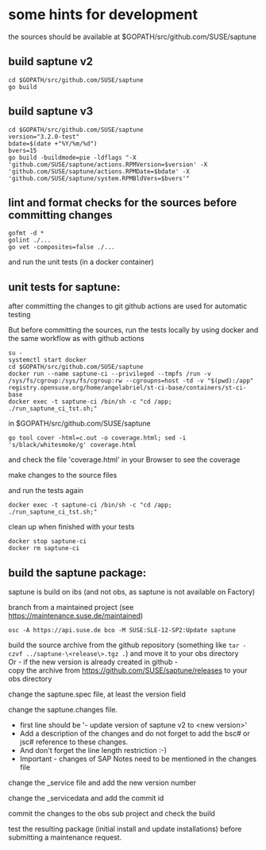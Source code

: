 # some hints for development

the sources should be available at $GOPATH/src/github.com/SUSE/saptune

## build saptune v2
	cd $GOPATH/src/github.com/SUSE/saptune
	go build

## build saptune v3
	cd $GOPATH/src/github.com/SUSE/saptune
	version="3.2.0-test"
	bdate=$(date +"%Y/%m/%d")
	bvers=15
	go build -buildmode=pie -ldflags "-X 'github.com/SUSE/saptune/actions.RPMVersion=$version' -X 'github.com/SUSE/saptune/actions.RPMDate=$bdate' -X 'github.com/SUSE/saptune/system.RPMBldVers=$bvers'"

## lint and format checks for the sources before committing changes

	gofmt -d *
	golint ./...
	go vet -composites=false ./...

and run the unit tests (in a docker container)

## unit tests for saptune:
after committing the changes to git github actions are used for automatic testing

But before committing the sources, run the tests locally by using docker and the same workflow as with github actions

	su -
	systemctl start docker
	cd $GOPATH/src/github.com/SUSE/saptune
	docker run --name saptune-ci --privileged --tmpfs /run -v /sys/fs/cgroup:/sys/fs/cgroup:rw --cgroupns=host -td -v "$(pwd):/app" registry.opensuse.org/home/angelabriel/st-ci-base/containers/st-ci-base
	docker exec -t saptune-ci /bin/sh -c "cd /app; ./run_saptune_ci_tst.sh;"

in $GOPATH/src/github.com/SUSE/saptune

	go tool cover -html=c.out -o coverage.html; sed -i 's/black/whitesmoke/g' coverage.html

and check the file 'coverage.html' in your Browser to see the coverage

make changes to the source files

and run the tests again

	docker exec -t saptune-ci /bin/sh -c "cd /app; ./run_saptune_ci_tst.sh;"

clean up when finished with your tests

	docker stop saptune-ci
	docker rm saptune-ci

## build the saptune package:
saptune is build on ibs (and not obs, as saptune is not available on Factory)

branch from a maintained project (see https://maintenance.suse.de/maintained)

	osc -A https://api.suse.de bco -M SUSE:SLE-12-SP2:Update saptune

build the source archive from the github repository (something like `tar -czvf ../saptune-\<release\>.tgz .`) and move it to your obs directory\
Or - if the new version is already created in github -\
copy the archive from https://github.com/SUSE/saptune/releases to your obs directory

change the saptune.spec file, at least the version field

change the saptune.changes file.
* first line should be '- update version of saptune v2 to \<new version\>'
* Add a description of the changes and do not forget to add the bsc# or jsc# reference to these changes.
* And don't forget the line length restriction :-)
* Important - changes of SAP Notes need to be mentioned in the changes file

change the \_service file and add the new version number

change the \_servicedata and add the commit id

commit the changes to the obs sub project and check the build

test the resulting package (initial install and update installations) before submitting a maintenance request.

